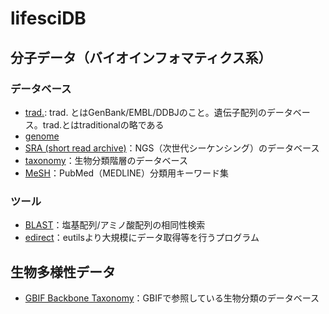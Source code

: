 # lifesciDB

## 分子データ（バイオインフォマティクス系）
### データベース
* [trad.](trad): trad. とはGenBank/EMBL/DDBJのこと。遺伝子配列のデータベース。trad.とはtraditionalの略である
* [genome](genome)
* [SRA (short read archive)](sra)：NGS（次世代シーケンシング）のデータベース
* [taxonomy](taxonomy)：生物分類階層のデータベース
* [MeSH](mesh)：PubMed（MEDLINE）分類用キーワード集


### ツール
* [BLAST](blast)：塩基配列/アミノ酸配列の相同性検索
* [edirect](edirect)：eutilsより大規模にデータ取得等を行うプログラム

## 生物多様性データ
* [GBIF Backbone Taxonomy](gbif-backbone)：GBIFで参照している生物分類のデータベース

